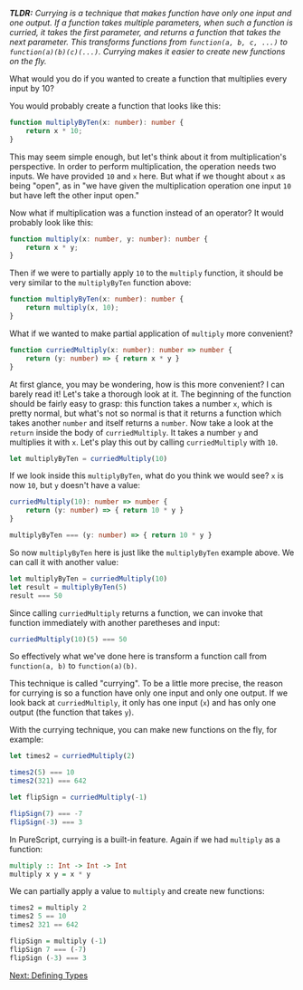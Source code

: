 ***TLDR:*** *Currying is a technique that makes function have only one input and one output. If a function takes multiple parameters, when such a function is curried, it takes the first parameter, and returns a function that takes the next parameter. This transforms functions from `function(a, b, c, ...)` to `function(a)(b)(c)(...)`. Currying makes it easier to create new functions on the fly.*

What would you do if you wanted to create a function that multiplies every input by 10?

You would probably create a function that looks like this:
```typescript
function multiplyByTen(x: number): number {
    return x * 10;
}
```

This may seem simple enough, but let's think about it from multiplication's perspective. In order to perform multiplication, the operation needs two inputs. We have provided `10` and `x` here. But what if we thought about `x` as being "open", as in "we have given the multiplication operation one input `10` but have left the other input open."

Now what if multiplication was a function instead of an operator? It would probably look like this:
```typescript
function multiply(x: number, y: number): number {
    return x * y;
}
```

Then if we were to partially apply `10` to the `multiply` function, it should be very similar to the `multiplyByTen` function above:
```typescript
function multiplyByTen(x: number): number {
    return multiply(x, 10);
}
```

What if we wanted to make partial application of `multiply` more convenient?
```typescript
function curriedMultiply(x: number): number => number {
    return (y: number) => { return x * y }
}
```

At first glance, you may be wondering, how is this more convenient? I can barely read it! Let's take a thorough look at it. The beginning of the function should be fairly easy to grasp: this function takes a number `x`, which is pretty normal, but what's not so normal is that it returns a function which takes another `number` and itself returns a `number`. Now take a look at the `return` inside the body of `curriedMultiply`. It takes a number `y` and multiplies it with `x`. Let's play this out by calling `curriedMultiply` with `10`.

```typescript
let multiplyByTen = curriedMultiply(10)
```

If we look inside this `multiplyByTen`, what do you think we would see? `x` is now `10`, but `y` doesn't have a value:
```typescript
curriedMultiply(10): number => number {
    return (y: number) => { return 10 * y }
}

multiplyByTen === (y: number) => { return 10 * y }
```

So now `multiplyByTen` here is just like the `multiplyByTen` example above. We can call it with another value:
```typescript
let multiplyByTen = curriedMultiply(10)
let result = multiplyByTen(5)
result === 50
```

Since calling `curriedMultiply` returns a function, we can invoke that function immediately with another paretheses and input:
```typescript
curriedMultiply(10)(5) === 50
```

So effectively what we've done here is transform a function call from `function(a, b)` to `function(a)(b)`.

This technique is called "currying". To be a little more precise, the reason for currying is so a function have only one input and only one output. If we look back at `curriedMultiply`, it only has one input (`x`) and has only one output (the function that takes `y`).

With the currying technique, you can make new functions on the fly, for example:
```typescript
let times2 = curriedMultiply(2)

times2(5) === 10
times2(321) === 642

let flipSign = curriedMultiply(-1)

flipSign(7) === -7
flipSign(-3) === 3
```

In PureScript, currying is a built-in feature. Again if we had `multiply` as a function:
```purescript
multiply :: Int -> Int -> Int
multiply x y = x * y
```

We can partially apply a value to `multiply` and create new functions:

```purescript
times2 = multiply 2
times2 5 == 10
times2 321 == 642

flipSign = multiply (-1)
flipSign 7 === (-7)
flipSign (-3) === 3
```

[Next: Defining Types](./defining-types.md)
